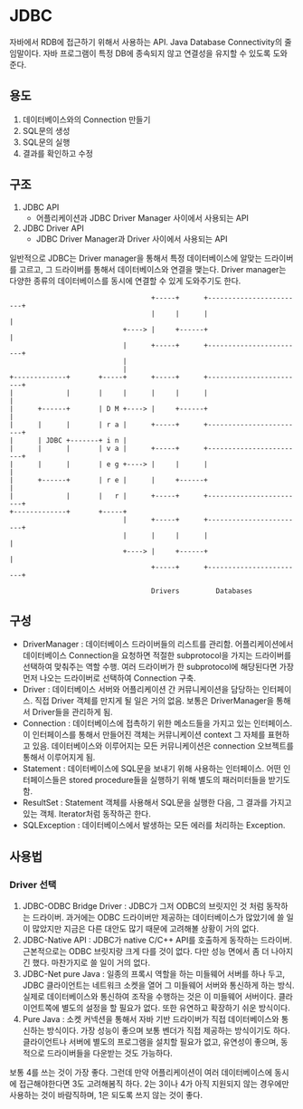 # JDBC

자바에서 RDB에 접근하기 위해서 사용하는 API. Java Database Connectivity의 줄임말이다. 자바 프로그램이 특정 DB에 종속되지 않고 연결성을 유지할 수 있도록 도와준다.

## 용도

1. 데이터베이스와의 Connection 만들기
2. SQL문의 생성
3. SQL문의 실행
4. 결과를 확인하고 수정

## 구조

1. JDBC API
   * 어플리케이션과 JDBC Driver Manager 사이에서 사용되는 API
2. JDBC Driver API
   * JDBC Driver Manager과 Driver 사이에서 사용되는 API

일반적으로 JDBC는 Driver manager을 통해서 특정 데이터베이스에 알맞는 드라이버를 고르고, 그 드라이버를 통해서 데이터베이스와 연결을 맺는다. Driver manager는 다양한 종류의 데이터베이스를 동시에 연결할 수 있게 도와주기도 한다.

```text
                                   +-----+      +------------------------+
                                   |     |      |                        |
                            +----> |     +------+                        |
                            |      +-----+      +------------------------+
                            |
                            |
+-------------+       +-----+      +-----+      +------------------------+
|             |       |     |      |     |      |                        |
|      +------+       | D M +----> |     +------+                        |
|      |      |       | r a |      +-----+      +------------------------+
|      | JDBC +-------+ i n |
|      |      |       | v a |      +-----+      +------------------------+
|      |      |       | e g +----> |     |      |                        |
|      +------+       | r e |      |     +------+                        |
|             |       |   r |      +-----+      +------------------------+
+-------------+       +-----+
                            |      +-----+      +------------------------+
                            |      |     |      |                        |
                            +----> |     +------+                        |
                                   +-----+      +------------------------+

                                   Drivers         Databases
```

## 구성

* DriverManager : 데이터베이스 드라이버들의 리스트를 관리함. 어플리케이션에서 데이터베이스 Connection을 요청하면 적절한 subprotocol을 가지는 드라이버를 선택하여 맞춰주는 역할 수행. 여러 드라이버가 한 subprotocol에 해당된다면 가장 먼저 나오는 드라이버로 선택하여 Connection 구축.
* Driver : 데이터베이스 서버와 어플리케이션 간 커뮤니케이션을 담당하는 인터페이스. 직접 Driver 객체를 만지게 될 일은 거의 없음. 보통은 DriverManager을 통해서 Driver들을 관리하게 됨. 
* Connection : 데이터베이스에 접촉하기 위한 메소드들을 가지고 있는 인터페이스. 이 인터페이스를 통해서 만들어진 객체는 커뮤니케이션 context 그 자체를 표현하고 있음. 데이터베이스와 이루어지는 모든 커뮤니케이션은 connection 오브젝트를 통해서 이루어지게 됨.
* Statement : 데이터베이스에 SQL문을 보내기 위해 사용하는 인터페이스. 어떤 인터페이스들은 stored procedure들을 실행하기 위해 별도의 패러미터들을 받기도 함.
* ResultSet : Statement 객체를 사용해서 SQL문을 실행한 다음, 그 결과를 가지고 있는 객체. Iterator처럼 동작하곤 한다.
* SQLException : 데이터베이스에서 발생하는 모든 에러를 처리하는 Exception.

## 사용법

### Driver 선택

1. JDBC-ODBC Bridge Driver : JDBC가 그저 ODBC의 브릿지인 것 처럼 동작하는 드라이버. 과거에는 ODBC 드라이버만 제공하는 데이터베이스가 많았기에 쓸 일이 많았지만 지금은 다른 대안도 많기 때문에 고려해볼 상황이 거의 없다.
2. JDBC-Native API : JDBC가 native C/C++ API를 호출하게 동작하는 드라이버. 근본적으로는 ODBC 브릿지랑 크게 다를 것이 없다. 다만 성능 면에서 좀 더 나아지긴 했다. 마찬가지로 쓸 일이 거의 없다.
3. JDBC-Net pure Java : 일종의 프록시 역할을 하는 미들웨어 서버를 하나 두고, JDBC 클라이언트는 네트워크 소켓을 열어 그 미들웨어 서버와 통신하게 하는 방식. 실제로 데이터베이스와 통신하여 조작을 수행하는 것은 이 미들웨어 서버이다. 클라이언트쪽에 별도의 설정을 할 필요가 없다. 또한 유연하고 확장하기 쉬운 방식이다.
4. Pure Java : 소켓 커넥션을 통해서 자바 기반 드라이버가 직접 데이터베이스와 통신하는 방식이다. 가장 성능이 좋으며 보통 벤더가 직접 제공하는 방식이기도 하다. 클라이언트나 서버에 별도의 프로그램을 설치할 필요가 없고, 유연성이 좋으며, 동적으로 드라이버들을 다운받는 것도 가능하다.

보통 4를 쓰는 것이 가장 좋다. 그런데 만약 어플리케이션이 여러 데이터베이스에 동시에 접근해야한다면 3도 고려해봄직 하다. 2는 3이나 4가 아직 지원되지 않는 경우에만 사용하는 것이 바람직하며, 1은 되도록 쓰지 않는 것이 좋다.

